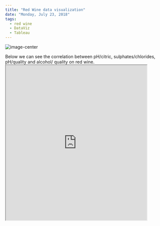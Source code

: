 ```yaml
---
title: "Red Wine data visualization"
date: "Monday, July 23, 2018"
tags:
  - red wine
  - DataViz
  - Tableau  
---
```


<p><img src="{{ site.url }}{{ site.baseurl }}/images/vino.jpg" alt="image-center" class="align-center" /></p>  
Below we can see the correlation between pH/citric, sulphates/chlorides, pH/quality and alcohol/ quality on red wine.
<iframe src="https://public.tableau.com/views/Wine_Sul_Chl/Dashboard1?:showVizHome=no&:embed=true" width="90%" height="500"></iframe>
